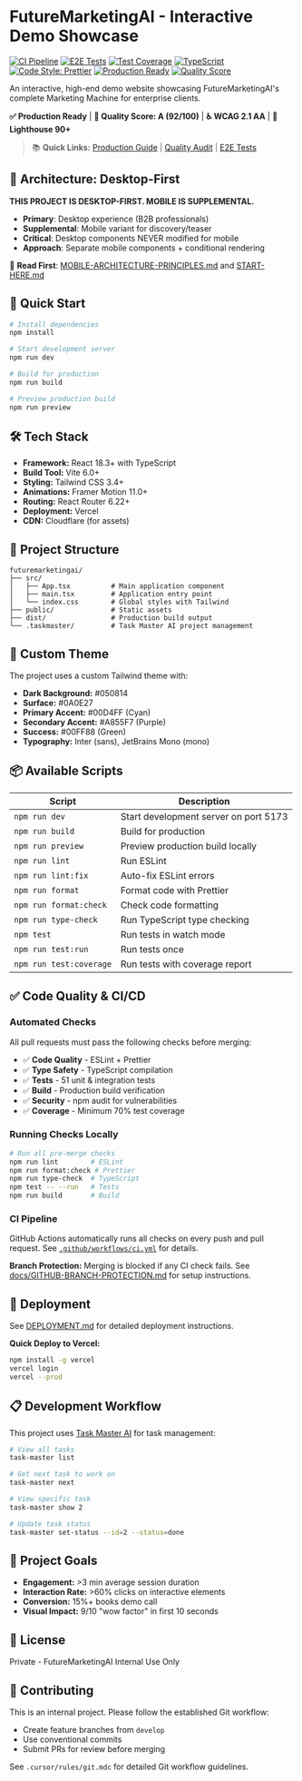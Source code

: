 # FutureMarketingAI - Interactive Demo Showcase

[![CI Pipeline](https://github.com/YOUR_USERNAME/YOUR_REPO/actions/workflows/ci.yml/badge.svg)](https://github.com/YOUR_USERNAME/YOUR_REPO/actions/workflows/ci.yml)
[![E2E Tests](https://github.com/YOUR_USERNAME/YOUR_REPO/actions/workflows/e2e-tests.yml/badge.svg)](https://github.com/YOUR_USERNAME/YOUR_REPO/actions/workflows/e2e-tests.yml)
[![Test Coverage](https://github.com/YOUR_USERNAME/YOUR_REPO/actions/workflows/test-coverage.yml/badge.svg)](https://github.com/YOUR_USERNAME/YOUR_REPO/actions/workflows/test-coverage.yml)
[![TypeScript](https://img.shields.io/badge/TypeScript-5.5-blue.svg)](https://www.typescriptlang.org/)
[![Code Style: Prettier](https://img.shields.io/badge/code_style-prettier-ff69b4.svg)](https://prettier.io/)
[![Production Ready](https://img.shields.io/badge/status-production%20ready-brightgreen.svg)](PRODUCTION-READINESS.md)
[![Quality Score](<https://img.shields.io/badge/quality-A%20(92%2F100)-brightgreen.svg>)](FINAL-QUALITY-AUDIT.md)

An interactive, high-end demo website showcasing FutureMarketingAI's complete Marketing Machine for enterprise clients.

**✅ Production Ready** | **🎯 Quality Score: A (92/100)** | **♿ WCAG 2.1 AA** | **🚀 Lighthouse 90+**

> 📚 **Quick Links:** [Production Guide](PRODUCTION-READINESS.md) | [Quality Audit](FINAL-QUALITY-AUDIT.md) | [E2E Tests](tests/e2e/README.md)

## 🚨 Architecture: Desktop-First

**THIS PROJECT IS DESKTOP-FIRST. MOBILE IS SUPPLEMENTAL.**

- **Primary**: Desktop experience (B2B professionals)
- **Supplemental**: Mobile variant for discovery/teaser
- **Critical**: Desktop components NEVER modified for mobile
- **Approach**: Separate mobile components + conditional rendering

📖 **Read First**: [MOBILE-ARCHITECTURE-PRINCIPLES.md](MOBILE-ARCHITECTURE-PRINCIPLES.md) and [START-HERE.md](START-HERE.md)

## 🚀 Quick Start

```bash
# Install dependencies
npm install

# Start development server
npm run dev

# Build for production
npm run build

# Preview production build
npm run preview
```

## 🛠 Tech Stack

- **Framework:** React 18.3+ with TypeScript
- **Build Tool:** Vite 6.0+
- **Styling:** Tailwind CSS 3.4+
- **Animations:** Framer Motion 11.0+
- **Routing:** React Router 6.22+
- **Deployment:** Vercel
- **CDN:** Cloudflare (for assets)

## 📁 Project Structure

```
futuremarketingai/
├── src/
│   ├── App.tsx          # Main application component
│   ├── main.tsx         # Application entry point
│   └── index.css        # Global styles with Tailwind
├── public/              # Static assets
├── dist/                # Production build output
└── .taskmaster/         # Task Master AI project management
```

## 🎨 Custom Theme

The project uses a custom Tailwind theme with:

- **Dark Background:** #050814
- **Surface:** #0A0E27
- **Primary Accent:** #00D4FF (Cyan)
- **Secondary Accent:** #A855F7 (Purple)
- **Success:** #00FF88 (Green)
- **Typography:** Inter (sans), JetBrains Mono (mono)

## 📦 Available Scripts

| Script                  | Description                           |
| ----------------------- | ------------------------------------- |
| `npm run dev`           | Start development server on port 5173 |
| `npm run build`         | Build for production                  |
| `npm run preview`       | Preview production build locally      |
| `npm run lint`          | Run ESLint                            |
| `npm run lint:fix`      | Auto-fix ESLint errors                |
| `npm run format`        | Format code with Prettier             |
| `npm run format:check`  | Check code formatting                 |
| `npm run type-check`    | Run TypeScript type checking          |
| `npm test`              | Run tests in watch mode               |
| `npm run test:run`      | Run tests once                        |
| `npm run test:coverage` | Run tests with coverage report        |

## ✅ Code Quality & CI/CD

### Automated Checks

All pull requests must pass the following checks before merging:

- ✅ **Code Quality** - ESLint + Prettier
- ✅ **Type Safety** - TypeScript compilation
- ✅ **Tests** - 51 unit & integration tests
- ✅ **Build** - Production build verification
- ✅ **Security** - npm audit for vulnerabilities
- ✅ **Coverage** - Minimum 70% test coverage

### Running Checks Locally

```bash
# Run all pre-merge checks
npm run lint        # ESLint
npm run format:check # Prettier
npm run type-check  # TypeScript
npm test -- --run   # Tests
npm run build       # Build
```

### CI Pipeline

GitHub Actions automatically runs all checks on every push and pull request. See [`.github/workflows/ci.yml`](.github/workflows/ci.yml) for details.

**Branch Protection:** Merging is blocked if any CI check fails. See [docs/GITHUB-BRANCH-PROTECTION.md](docs/GITHUB-BRANCH-PROTECTION.md) for setup instructions.

## 🚢 Deployment

See [DEPLOYMENT.md](./DEPLOYMENT.md) for detailed deployment instructions.

**Quick Deploy to Vercel:**

```bash
npm install -g vercel
vercel login
vercel --prod
```

## 📋 Development Workflow

This project uses [Task Master AI](https://github.com/your-org/task-master-ai) for task management:

```bash
# View all tasks
task-master list

# Get next task to work on
task-master next

# View specific task
task-master show 2

# Update task status
task-master set-status --id=2 --status=done
```

## 🎯 Project Goals

- **Engagement:** >3 min average session duration
- **Interaction Rate:** >60% clicks on interactive elements
- **Conversion:** 15%+ books demo call
- **Visual Impact:** 9/10 "wow factor" in first 10 seconds

## 📄 License

Private - FutureMarketingAI Internal Use Only

## 🤝 Contributing

This is an internal project. Please follow the established Git workflow:

- Create feature branches from `develop`
- Use conventional commits
- Submit PRs for review before merging

See `.cursor/rules/git.mdc` for detailed Git workflow guidelines.
